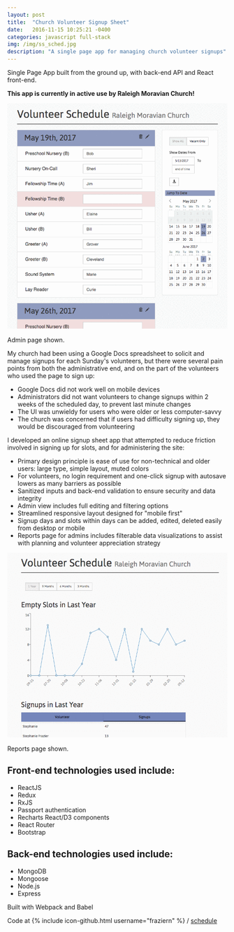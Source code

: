 ```yaml
---
layout: post
title:  "Church Volunteer Signup Sheet"
date:   2016-11-15 10:25:21 -0400
categories: javascript full-stack
img: /img/ss_sched.jpg
description: "A single page app for managing church volunteer signups"
---
```


Single Page App built from the ground up, with back-end API and React front-end.

**This app is currently in active use by Raleigh Moravian Church!**

![Project screenshot](/img/gif_sched3.gif)
<div class="caption">Admin page shown.</div>

My church had been using a Google Docs spreadsheet to solicit and manage signups for each Sunday's volunteers, but there were several pain points from both the administrative end, and on the part of the volunteers who used the page to sign up:

- Google Docs did not work well on mobile devices
- Administrators did not want volunteers to change signups within 2 weeks of the scheduled day, to prevent last minute changes
- The UI was unwieldy for users who were older or less computer-savvy
- The church was concerned that if users had difficulty signing up, they would be discouraged from volunteering

I developed an online signup sheet app that attempted to reduce friction involved in signing up for slots, and for administering the site:

- Primary design principle is ease of use for non-technical and older users: large type, simple layout, muted colors
- For volunteers, no login requirement and one-click signup with autosave lowers as many barriers as possible
- Sanitized inputs and back-end validation to ensure security and data integrity
- Admin view includes full editing and filtering options
- Streamlined responsive layout designed for "mobile first"
- Signup days and slots within days can be added, edited, deleted easily from desktop or mobile
- Reports page for admins includes filterable data visualizations to assist with planning and volunteer appreciation strategy

![Reports screenshot](/img/gif_sched4.gif)
<div class="caption">Reports page shown.</div>


Front-end technologies used include:
---------------------------

- ReactJS
- Redux
- RxJS
- Passport authentication
- Recharts React/D3 components
- React Router
- Bootstrap

Back-end technologies used include:
--------------------------

- MongoDB
- Mongoose
- Node.js
- Express

Built with Webpack and Babel

Code at  {% include icon-github.html username="fraziern" %} / [schedule](https://github.com/fraziern/schedule)
